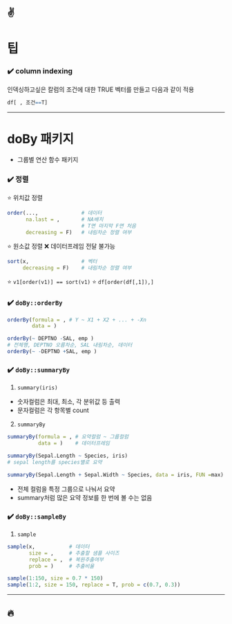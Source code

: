 :v:
---
# 팁
### :heavy_check_mark: column indexing
인덱싱하고싶은 칼럼의 조건에 대한 TRUE 벡터를 만들고 다음과 같이 적용 
```r
df[ , 조건==T]
```

---
# doBy 패키지
- 그룹별 연산 함수 패키지
### :heavy_check_mark: 정렬
:star: 위치값 정렬
```r
order(...,              # 데이터
      na.last = ,       # NA배치
                        # T면 마지막 F면 처음
      decreasing = F)   # 내림차순 정렬 여부
```
:star: 원소값 정렬
:x: 데이터프레임 전달 불가능
```r
sort(x,                 # 벡터
     decreasing = F)    # 내림차순 정렬 여부
```
:star: `v1[order(v1)] == sort(v1)`
:star: `df[order(df[,1]),]`

### :heavy_check_mark: `doBy::orderBy`
```r
orderBy(formula = , # Y ~ X1 + X2 + ... + -Xn
        data = )
```
```r
orderBy(~ DEPTNO -SAL, emp )
# 전체행, DEPTNO 오름차순, SAL 내림차순, 데이터
orderBy(~ -DEPTNO +SAL, emp )
```

### :heavy_check_mark: `doBy::summaryBy`
1. `summary(iris)`

- 숫자컬럼은 최대, 최소, 각 분위값 등 출력
- 문자컬럼은 각 항목별 count

2. `summaryBy`
```r
summaryBy(formula = , # 요약컬럼 ~ 그룹컬럼
          data = )    # 데이터프레임
```
```r
summaryBy(Sepal.Length ~ Species, iris)
# sepal length를 species별로 요약
```
```r
summaryBy(Sepal.Length + Sepal.Width ~ Species, data = iris, FUN =max)
```

- 전체 컬럼을 특정 그룹으로 나눠서 요약
- summary처럼 많은 요약 정보를 한 번에 볼 수는 없음


### :heavy_check_mark: `doBy::sampleBy`

1. `sample`
```r
sample(x,           # 데이터
       size = ,     # 추출할 샘플 사이즈
       replace = ,  # 복원추출여부
       prob = )     # 추출비율
```
```r
sample(1:150, size = 0.7 * 150)
sample(1:2, size = 150, replace = T, prob = c(0.7, 0.3))
```


---
:fire:
---